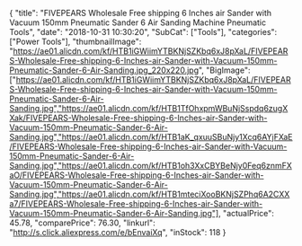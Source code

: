 {
	"title": "FIVEPEARS Wholesale Free shipping  6 Inches air Sander with Vacuum 150mm Pneumatic Sander 6  Air Sanding Machine Pneumatic Tools",
	"date": "2018-10-31 10:30:20",
	"SubCat": ["Tools"],
	"categories": ["Power Tools"],
	"thumbnailImage": "https://ae01.alicdn.com/kf/HTB1iGWiimYTBKNjSZKbq6xJ8pXaL/FIVEPEARS-Wholesale-Free-shipping-6-Inches-air-Sander-with-Vacuum-150mm-Pneumatic-Sander-6-Air-Sanding.jpg_220x220.jpg",
	"BigImage": ["https://ae01.alicdn.com/kf/HTB1iGWiimYTBKNjSZKbq6xJ8pXaL/FIVEPEARS-Wholesale-Free-shipping-6-Inches-air-Sander-with-Vacuum-150mm-Pneumatic-Sander-6-Air-Sanding.jpg","https://ae01.alicdn.com/kf/HTB1TfOhxpmWBuNjSspdq6zugXXak/FIVEPEARS-Wholesale-Free-shipping-6-Inches-air-Sander-with-Vacuum-150mm-Pneumatic-Sander-6-Air-Sanding.jpg","https://ae01.alicdn.com/kf/HTB1aK_qxuuSBuNjy1Xcq6AYjFXaE/FIVEPEARS-Wholesale-Free-shipping-6-Inches-air-Sander-with-Vacuum-150mm-Pneumatic-Sander-6-Air-Sanding.jpg","https://ae01.alicdn.com/kf/HTB1oh3XxCBYBeNjy0Feq6znmFXaO/FIVEPEARS-Wholesale-Free-shipping-6-Inches-air-Sander-with-Vacuum-150mm-Pneumatic-Sander-6-Air-Sanding.jpg","https://ae01.alicdn.com/kf/HTB1mteciXooBKNjSZPhq6A2CXXa7/FIVEPEARS-Wholesale-Free-shipping-6-Inches-air-Sander-with-Vacuum-150mm-Pneumatic-Sander-6-Air-Sanding.jpg"],
	"actualPrice": 45.78,
	"comparePrice": 76.30,
	"linkurl": "http://s.click.aliexpress.com/e/bEnvaiXq",
	"inStock": 118
}

